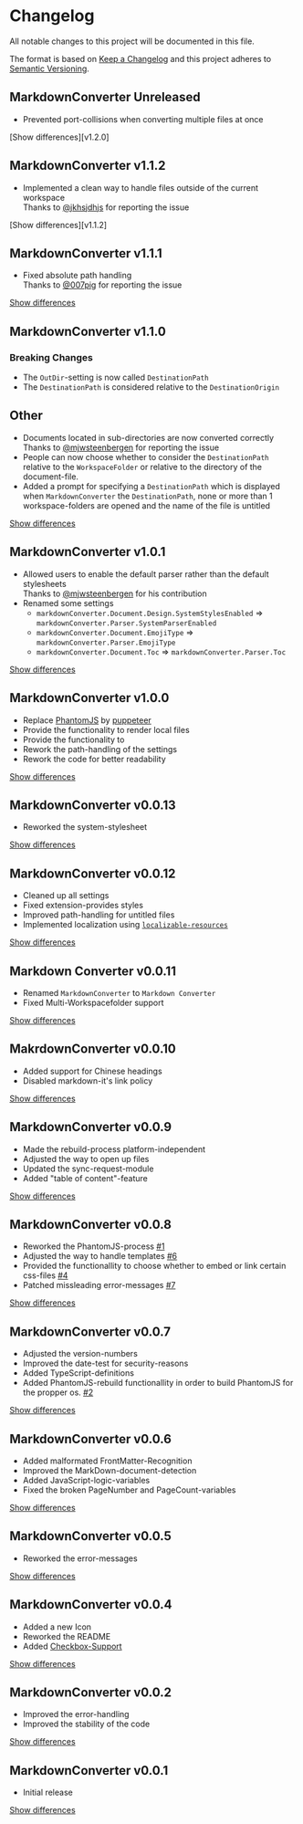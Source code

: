 # Changelog
All notable changes to this project will be documented in this file.

The format is based on [Keep a Changelog](http://keepachangelog.com/en/1.0.0/)
and this project adheres to [Semantic Versioning](http://semver.org/spec/v2.0.0.html).

## MarkdownConverter Unreleased
  - Prevented port-collisions when converting multiple files at once

[Show differences][v1.2.0]

## MarkdownConverter v1.1.2
  - Implemented a clean way to handle files outside of the current workspace  
    Thanks to [@jkhsjdhjs](https://github.com/jkhsjdhjs) for reporting the issue

[Show differences][v1.1.2]

## MarkdownConverter v1.1.1
  - Fixed absolute path handling  
    Thanks to [@007pig](https://github.com/007pig) for reporting the issue

[Show differences][v1.1.1]

## MarkdownConverter v1.1.0
### Breaking Changes
  - The `OutDir`-setting is now called `DestinationPath`
  - The `DestinationPath` is considered relative to the `DestinationOrigin`

## Other
  - Documents located in sub-directories are now converted correctly  
    Thanks to [@mjwsteenbergen](https://github.com/mjwsteenbergen) for reporting the issue
  - People can now choose whether to consider the `DestinationPath` relative to the `WorkspaceFolder` or relative to the directory of the document-file.
  - Added a prompt for specifying a `DestinationPath` which is displayed when `MarkdownConverter` the `DestinationPath`, none or more than 1 workspace-folders are opened and the name of the file is untitled

[Show differences][v1.1.0]

## MarkdownConverter v1.0.1
  - Allowed users to enable the default parser rather than the default stylesheets  
    Thanks to [@mjwsteenbergen](https://github.com/mjwsteenbergen) for his contribution
  - Renamed some settings
    - `markdownConverter.Document.Design.SystemStylesEnabled` => `markdownConverter.Parser.SystemParserEnabled`
    - `markdownConverter.Document.EmojiType` => `markdownConverter.Parser.EmojiType`
    - `markdownConverter.Document.Toc` => `markdownConverter.Parser.Toc`

[Show differences][v1.0.1]

## MarkdownConverter v1.0.0
  - Replace [PhantomJS](http://phantomjs.org/) by [puppeteer](https://github.com/GoogleChrome/puppeteer)
  - Provide the functionality to render local files
  - Provide the functionality to 
  - Rework the path-handling of the settings
  - Rework the code for better readability

[Show differences][v1.0.0]

## MarkdownConverter v0.0.13
  - Reworked the system-stylesheet

[Show differences][v0.0.13]

## MarkdownConverter v0.0.12
  - Cleaned up all settings
  - Fixed extension-provides styles
  - Improved path-handling for untitled files
  - Implemented localization using [`localizable-resources`](https://npmjs.org/package/localizable-resources)

[Show differences][v0.0.12]

## Markdown Converter v0.0.11
- Renamed `MarkdownConverter` to `Markdown Converter`
- Fixed Multi-Workspacefolder support

[Show differences][v0.0.11]

## MakrdownConverter v0.0.10
- Added support for Chinese headings
- Disabled markdown-it's link policy

[Show differences][v0.0.10]

## MarkdownConverter v0.0.9
  - Made the rebuild-process platform-independent
  - Adjusted the way to open up files
  - Updated the sync-request-module
  - Added "table of content"-feature

[Show differences][v0.0.9]

## MarkdownConverter v0.0.8
  - Reworked the PhantomJS-process [#1](https://github.com/manuth/MarkdownConverter/issues/1)
  - Adjusted the way to handle templates [#6](https://github.com/manuth/MarkdownConverter/issues/6)
  - Provided the functionallity to choose whether to embed or link certain css-files [#4](https://github.com/manuth/MarkdownConverter/issues/4)
  - Patched missleading error-messages [#7](https://github.com/manuth/MarkdownConverter/issues/7)

[Show differences][v0.0.8]

## MarkdownConverter v0.0.7
  - Adjusted the version-numbers
  - Improved the date-test for security-reasons
  - Added TypeScript-definitions
  - Added PhantomJS-rebuild functionallity in order to build PhantomJS for the propper os. [#2](https://github.com/manuth/MarkdownConverter/issues/2)

[Show differences][v0.0.7]

## MarkdownConverter v0.0.6
  - Added malformated FrontMatter-Recognition
  - Improved the MarkDown-document-detection
  - Added JavaScript-logic-variables
  - Fixed the broken PageNumber and PageCount-variables

[Show differences][v0.0.6]

## MarkdownConverter v0.0.5
  - Reworked the error-messages

[Show differences][v0.0.5]

## MarkdownConverter v0.0.4
  - Added a new Icon
  - Reworked the README
  - Added [Checkbox-Support](https://www.npmjs.com/package/markdown-it-checkbox)

[Show differences][v0.0.4]

## MarkdownConverter v0.0.2
  - Improved the error-handling
  - Improved the stability of the code

[Show differences][v0.0.2]

## MarkdownConverter v0.0.1
  - Initial release

[Show differences][v0.0.1]

<!--- References -->
[v0.0.1]: https://github.com/manuth/MarkdownConverter/compare/97826ca...v0.0.1
[v0.0.2]: https://github.com/manuth/MarkdownConverter/compare/v0.0.1...v0.0.2
[v0.0.4]: https://github.com/manuth/MarkdownConverter/compare/v0.0.2...v0.0.4
[v0.0.5]: https://github.com/manuth/MarkdownConverter/compare/v0.0.4...v0.0.5
[v0.0.6]: https://github.com/manuth/MarkdownConverter/compare/v0.0.5...v0.0.6
[v0.0.7]: https://github.com/manuth/MarkdownConverter/compare/v0.0.6...v0.0.7
[v0.0.8]: https://github.com/manuth/MarkdownConverter/compare/v0.0.7...v0.0.8
[v0.0.9]: https://github.com/manuth/MarkdownConverter/compare/v0.0.8...v0.0.9
[v0.0.10]: https://github.com/manuth/MarkdownConverter/compare/v0.0.9...v0.0.10
[v0.0.11]: https://github.com/manuth/MarkdownConverter/compare/v0.0.10...v0.0.11
[v0.0.12]: https://github.com/manuth/MarkdownConverter/compare/v0.0.11...v0.0.12
[v0.0.13]: https://github.com/manuth/MarkdownConverter/compare/v0.0.12...v0.0.13
[v1.0.0]: https://github.com/manuth/MarkdownConverter/compare/v0.0.13...v1.0.0
[v1.0.1]: https://github.com/manuth/MarkdownConverter/compare/v1.0.0...v1.0.1
[v1.1.0]: https://github.com/manuth/MarkdownConverter/compare/v1.0.0...v1.1.0
[v1.1.1]: https://github.com/manuth/MarkdownConverter/compare/v1.1.0...v1.1.1
[v1.1.1]: https://github.com/manuth/MarkdownConverter/compare/v1.1.1...v1.2.0